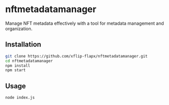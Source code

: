 # nftmetadatamanager

Manage NFT metadata effectively with a tool for metadata management and organization.

## Installation

```bash
git clone https://github.com/xflip-flapx/nftmetadatamanager.git
cd nftmetadatamanager
npm install
npm start
```

## Usage
```bash
node index.js
```
